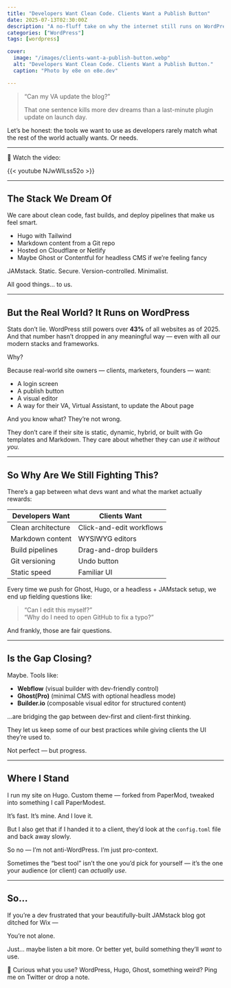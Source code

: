 ```yaml
---
title: "Developers Want Clean Code. Clients Want a Publish Button"
date: 2025-07-13T02:30:00Z
description: "A no-fluff take on why the internet still runs on WordPress—even when developers beg for better options."
categories: ["WordPress"]
tags: [wordpress]

cover:
  image: "/images/clients-want-a-publish-button.webp"
  alt: "Developers Want Clean Code. Clients Want a Publish Button."
  caption: "Photo by e8e on e8e.dev"

---
```


> “Can my VA update the blog?”
>
> That one sentence kills more dev dreams than a last-minute plugin update on launch day.

Let’s be honest: the tools we want to use as developers rarely match what the rest of the world actually wants. Or needs.

---

🎥 Watch the video:

{{< youtube NJwWlLss52o >}}

---

## The Stack We Dream Of

We care about clean code, fast builds, and deploy pipelines that make us feel smart.

- Hugo with Tailwind
- Markdown content from a Git repo
- Hosted on Cloudflare or Netlify
- Maybe Ghost or Contentful for headless CMS if we’re feeling fancy

JAMstack. Static. Secure. Version-controlled. Minimalist.

All good things… to us.

---

## But the Real World? It Runs on WordPress

Stats don’t lie. WordPress still powers over **43%** of all websites as of 2025. And that number hasn’t dropped in any meaningful way — even with all our modern stacks and frameworks.

Why?

Because real-world site owners — clients, marketers, founders — want:

- A login screen
- A publish button
- A visual editor
- A way for their VA, Virtual Assistant, to update the About page

And you know what? They’re not wrong.

They don’t care if their site is static, dynamic, hybrid, or built with Go templates and Markdown. They care about whether they can _use it without you._

---

## So Why Are We Still Fighting This?

There’s a gap between what devs want and what the market actually rewards:

| Developers Want        | Clients Want             |
|------------------------|--------------------------|
| Clean architecture     | Click-and-edit workflows |
| Markdown content       | WYSIWYG editors          |
| Build pipelines        | Drag-and-drop builders   |
| Git versioning         | Undo button              |
| Static speed           | Familiar UI              |

Every time we push for Ghost, Hugo, or a headless + JAMstack setup, we end up fielding questions like:

> “Can I edit this myself?”  
> “Why do I need to open GitHub to fix a typo?”

And frankly, those are fair questions.

---

## Is the Gap Closing?

Maybe. Tools like:

- **Webflow** (visual builder with dev-friendly control)
- **Ghost(Pro)** (minimal CMS with optional headless mode)
- **Builder.io** (composable visual editor for structured content)

…are bridging the gap between dev-first and client-first thinking.

They let us keep some of our best practices while giving clients the UI they’re used to.

Not perfect — but progress.

---

## Where I Stand

I run my site on Hugo. Custom theme — forked from PaperMod, tweaked into something I call PaperModest.

It’s fast. It’s mine. And I love it.

But I also get that if I handed it to a client, they’d look at the `config.toml` file and back away slowly.

So no — I’m not anti-WordPress.
I’m just pro-context.

Sometimes the “best tool” isn’t the one you’d pick for yourself — it’s the one your audience (or client) can _actually use._

---

## So...

If you’re a dev frustrated that your beautifully-built JAMstack blog got ditched for Wix —

You’re not alone.

Just… maybe listen a bit more. Or better yet, build something they’ll _want_ to use.

🎤 Curious what you use? WordPress, Hugo, Ghost, something weird? Ping me on Twitter or drop a note.
